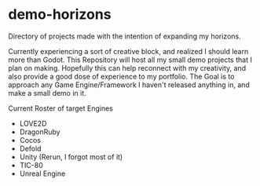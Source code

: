 # demo-horizons
Directory of projects made with the intention of expanding my horizons.

Currently experiencing a sort of creative block, and realized I should learn more than Godot. This Repository will host all my small demo projects that I plan on making. Hopefully this can help reconnect with my creativity, and also provide a good dose of experience to my portfolio. The Goal is to approach any Game Engine/Framework I haven't released anything in, and make a small demo in it.

Current Roster of target Engines

- LOVE2D
- DragonRuby
- Cocos
- Defold
- Unity (Rerun, I forgot most of it)
- TIC-80
- Unreal Engine
